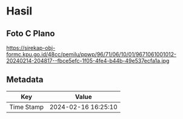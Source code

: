 # Hasil

## Foto C Plano

https://sirekap-obj-formc.kpu.go.id/48cc/pemilu/ppwp/96/71/06/10/01/9671061001012-20240214-204817--fbce5efc-1f05-4fe4-b44b-49e537ecfa1a.jpg


## Metadata

| Key        | Value               |
| ---------- | ------------------- |
| Time Stamp | 2024-02-16 16:25:10 |



